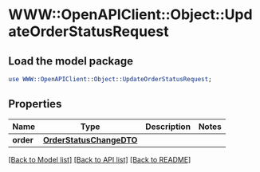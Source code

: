 # WWW::OpenAPIClient::Object::UpdateOrderStatusRequest

## Load the model package
```perl
use WWW::OpenAPIClient::Object::UpdateOrderStatusRequest;
```

## Properties
Name | Type | Description | Notes
------------ | ------------- | ------------- | -------------
**order** | [**OrderStatusChangeDTO**](OrderStatusChangeDTO.md) |  | 

[[Back to Model list]](../README.md#documentation-for-models) [[Back to API list]](../README.md#documentation-for-api-endpoints) [[Back to README]](../README.md)



